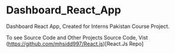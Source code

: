 # Dashboard_React_App
Dashboard React App, Created for Interns Pakistan Course Project.

To see Source Code and Other Projects Source Code, Vist (https://github.com/mhsidd997/React.js)[React.Js Repo]
